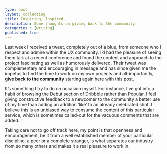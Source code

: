 ```yaml
---
type: post
layout: collecting
title: Inspiring, Inspired.
description: Some thoughts on giving back to the community.
categories : [writing]
published: true
---
```


Last week I received a tweet, completely out of a blue, from someone who I respect and admire within the UX community. I’d had the pleasure of seeing them talk at a recent conference and  found the content and approach to the project fascinating as well as humorously delivered. Their tweet was complementary and encouraging in message and has since given me the impetus to find the time to work on my own projects and all-importantly, **give back to the community** starting again here with this post.

It’s something I try to do on occasion myself. For instance, I’ve got into a habit of browsing the Debut section of Dribbble rather than Popular. I feel giving constructive feedback to a newcomer to the community a better use of my time than adding an addition ‘like’ to an already celebrated shot. I believe this is an unbiased way to consume the content of this particular service, which is sometimes called-out for the vacuous comments that are added.

Taking care not to go off track here, my point is that openness and encouragement, be it from a well established member of your particular discipline, a peer or a complete stranger, is what  separates our industry from so many others and makes it a real pleasure to work in.
